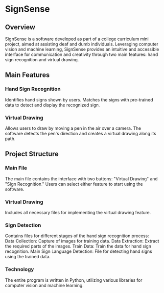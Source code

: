 # SignSense

## Overview

SignSense is a software developed as part of a college curriculum mini project, aimed at assisting deaf and dumb individuals. Leveraging computer vision and machine learning, SignSense provides an intuitive and accessible interface for communication and creativity through two main features: hand sign recognition and virtual drawing.

## Main Features

### Hand Sign Recognition
Identifies hand signs shown by users.
Matches the signs with pre-trained data to detect and display the recognized sign.

### Virtual Drawing
Allows users to draw by moving a pen in the air over a camera.
The software detects the pen's direction and creates a virtual drawing along its path.

## Project Structure

### Main File
The main file contains the interface with two buttons: "Virtual Drawing" and "Sign Recognition."
Users can select either feature to start using the software.

### Virtual Drawing
Includes all necessary files for implementing the virtual drawing feature.

### Sign Detection
Contains files for different stages of the hand sign recognition process:
Data Collection: Capture of images for training data.
Data Extraction: Extract the required parts of the images.
Train Data: Train the data for hand sign recognition.
Main Sign Language Detection: File for detecting hand signs using the trained data.

### Technology
The entire program is written in Python, utilizing various libraries for computer vision and machine learning.
